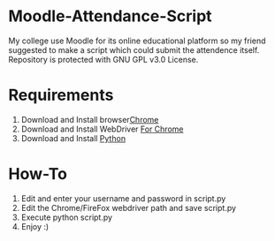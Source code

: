 # Moodle-Attendance-Script
My college use Moodle for its online educational platform so my friend suggested to make a script which could submit the attendence itself. Repository is protected with GNU GPL v3.0 License.

# Requirements
1. Download and Install browser[Chrome](https://www.google.com/intl/en_in/chrome)
2. Download and Install WebDriver [For Chrome](https://chromedriver.chromium.org/downloads)
3. Download and Install [Python](https://www.python.org/downloads/)

# How-To
1. Edit and enter your username and password in script.py
2. Edit the Chrome/FireFox webdriver path and save script.py
3. Execute python script.py
4. Enjoy :)
